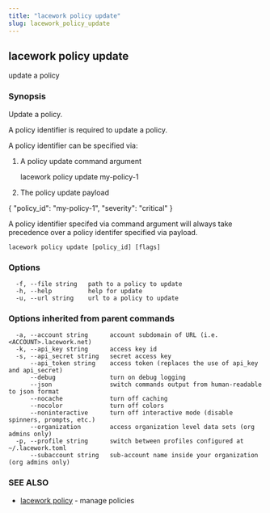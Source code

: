 ```yaml
---
title: "lacework policy update"
slug: lacework_policy_update
---
```


## lacework policy update

update a policy

### Synopsis

Update a policy.

A policy identifier is required to update a policy.

A policy identifier can be specified via:
1.  A policy update command argument

    lacework policy update my-policy-1

2. The policy update payload

{
    "policy_id": "my-policy-1",
    "severity": "critical"
}

A policy identifier specifed via command argument will always take precedence over
a policy identifer specified via payload.

```
lacework policy update [policy_id] [flags]
```

### Options

```
  -f, --file string   path to a policy to update
  -h, --help          help for update
  -u, --url string    url to a policy to update
```

### Options inherited from parent commands

```
  -a, --account string      account subdomain of URL (i.e. <ACCOUNT>.lacework.net)
  -k, --api_key string      access key id
  -s, --api_secret string   secret access key
      --api_token string    access token (replaces the use of api_key and api_secret)
      --debug               turn on debug logging
      --json                switch commands output from human-readable to json format
      --nocache             turn off caching
      --nocolor             turn off colors
      --noninteractive      turn off interactive mode (disable spinners, prompts, etc.)
      --organization        access organization level data sets (org admins only)
  -p, --profile string      switch between profiles configured at ~/.lacework.toml
      --subaccount string   sub-account name inside your organization (org admins only)
```

### SEE ALSO

* [lacework policy](lacework_policy.md)	 - manage policies

